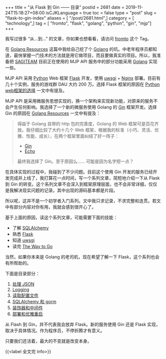 +++
title = "从 Flask 到 Gin —— 目录"
postid = 2681
date = 2019-11-24T15:18:27+08:00
isCJKLanguage = true
toc = false
type = "post"
slug = "flask-to-gin-index"
aliases = [ "/post/2681.html",]
category = [ "technology",]
tag = [ "fromto", "flask", "golang", "python", "gin", "mjp"]
+++

我写过很多 “从...到...” 的文章，你如果也想看看，请访问 [fromto](/tag/fromto/) 这个 Tag。

在 [Golang Resources](post/golang-resources/) 这篇中我给自己挖了个 [Golang](/tag/golang/) 的坑。中老年程序员都知道，最快掌握一门技术的方法就是用它做项目，而且要做真实的项目。所以，我准备把 [SAGITEAM](/tag/sagiteam/) 目前正在使用的 MJP API 服务中的部分功能采用 [Golang](/tag/golang/) 实现一些。 <!--more-->

MJP API 采用 [Python](/tag/python/) Web 框架 [Flask](/tag/flask/) 开发，使用 [uwsgi](/tag/uwsgi/) + [Nginx](/tag/nginx/) 部署。目前有几十个实例，服务的游戏群 DAU 大约 200 万。选择 Flask 框架的原因在 [Python web框架的选择](/post/python_web_frameworks/) 一文中有提及。

MJP API 是采用微服务思想实现的，换一个架构来实现新功能，对原来的服务不会产生任何影响。我选择了一个新的微服务使用 Golang 的 [Gin](/tag/gin/) 框架开发。选择 Gin 的原因在 [Golang Resources](/post/golang-resources/) 一文中有提及：

> 得益于 Golang 自带的 http 包的完善度，Golang 的 Web 框架可是百花齐放。我仔细比较了大约十几个 Web 框架，根据我的标准（小巧、灵活、优雅、性能、成长），在两个框架里面纠结了好一阵子：
>
> - [Gin](https://gin-gonic.com/)
> - [Echo](https://echo.labstack.com/)
>
> 最终我选择了 Gin。至于原因么…… 可能是因为名字短一点？

在具体实现的过程中，我碰到了不少问题。目前这个使用 Gin 开发的服务已经开发完成并上线了，我打算花一点时间，写一个系列文章，简短地介绍一下从 Flask 到 Gin 的转变。这个系列文章不会深入到框架原理层面，也不会非常详细，仅仅是我解决现实问题的记录。其中出现的源码基本都是片段。

所以呢，这并不是一个初学者入门系列。文中我只求记录，不求完整和连贯。若文中有部分内容对你有用，我就会感到很开心了。

基于上面的原因，读这个系列文章，可能需要下面的技能：

- 了解 [SQLAlchemy](/tag/sqlalchemy/)
- 熟悉 [Flask](/tag/flask/)
- 知道 [uwsgi](/tag/uwsgi/)
- 读完 [The Way to Go](https://github.com/unknwon/the-way-to-go_ZH_CN)

当然，如果你本来是 Golang 的老司机，现在希望了解一下 Flask，这个系列也会有所帮助的。

下面是目录部分：

1. [处理 JSON](/post/flask-to-gin-json/)
2. [Logging](/post/flask-to-gin-logging/)
3. [读取配置文件](/post/flask-to-gin-read-config-file/)
4. [SQLAlchemy 和 gorm](/post/flask-to-gin-sqlalchemy-gorm/)
5. [装饰器和中间件](/post/flask-to-gin-decorator-and-middleware/)
6. [部署和优雅重启](/post/flask-to-gin-deploy-and-graceful-upgrade/)

从 Flash 到 Gin，并不代表我会放弃 Flask。新的服务使用 Gin 还是 Flask 实现，取决于具体情况。作为程序员，不停折腾才有意义。

只要我们还活着，最大的不变就是改变本身。

{{<label 全文完 info>}}